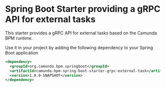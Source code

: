 # Spring Boot Starter providing a gRPC API for external tasks
This starter provides a gRPC API for external tasks based on the Camunda BPM runtime.

Use it in your project by adding the following dependency to your Spring Boot application
```xml
<dependency>
  <groupId>org.camunda.bpm.springboot</groupId>
  <artifactId>camunda-bpm-spring-boot-starter-grpc-external-task</artifactId>
  <version>1.0.0-SNAPSHOT</version>
</dependency>
```

